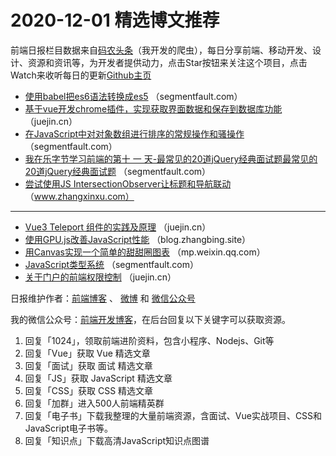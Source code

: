 # 2020-12-01 精选博文推荐

前端日报栏目数据来自[码农头条](https://toutiao.qdkfweb.cn/)（我开发的爬虫），每日分享前端、移动开发、设计、资源和资讯等，为开发者提供动力，点击Star按钮来关注这个项目，点击Watch来收听每日的更新[Github主页](https://github.com/kujian/frontendDaily)
* [使用babel把es6语法转换成es5](https://segmentfault.com/a/1190000038331178) （segmentfault.com）
* [基于vue开发chrome插件，实现获取界面数据和保存到数据库功能](https://juejin.cn/post/6900870069309177869) （juejin.cn）
* [在JavaScript中对对象数组进行排序的常规操作和骚操作](https://segmentfault.com/a/1190000038332312) （segmentfault.com）
* [我在乐字节学习前端的第十 一 天-最常见的20道jQuery经典面试题最常见的20道jQuery经典面试题](https://segmentfault.com/a/1190000038332831) （segmentfault.com）
* [尝试使用JS IntersectionObserver让标题和导航联动](https://www.zhangxinxu.com/wordpress/2020/12/js-intersectionobserver-nav/) （www.zhangxinxu.com）

***
* [Vue3 Teleport 组件的实践及原理](https://juejin.cn/post/6900957010808963079) （juejin.cn）
* [使用GPU.js改善JavaScript性能](https://blog.zhangbing.site/2020/11/30/improving-javascript-performance-with-gpu-js/) （blog.zhangbing.site）
* [用Canvas实现一个简单的甜甜圈图表](https://mp.weixin.qq.com/s?__biz=MzUxMDk2MTAyMA==&mid=2247486364&idx=1&sn=3ed0031fb06cea486d590be4e8dda4a5) （mp.weixin.qq.com）
* [JavaScript类型系统](https://segmentfault.com/a/1190000038333659) （segmentfault.com）
* [关于门户的前端权限控制](https://juejin.cn/post/6900872985876856839) （juejin.cn）

日报维护作者：[前端博客](https://qdkfweb.cn/) 、 [微博](http://weibo.com/kujian) 和 [微信公众号](https://open.weixin.qq.com/qr/code?username=caibaojian_com)

我的微信公众号：[前端开发博客](https://open.weixin.qq.com/qr/code?username=caibaojian_com)，在后台回复以下关键字可以获取资源。

1. 回复「1024」，领取前端进阶资料，包含小程序、Nodejs、Git等
2. 回复「Vue」获取 Vue 精选文章
3. 回复「面试」获取 面试 精选文章
4. 回复「JS」获取 JavaScript 精选文章
5. 回复「CSS」获取 CSS 精选文章
6. 回复「加群」进入500人前端精英群
7. 回复「电子书」下载我整理的大量前端资源，含面试、Vue实战项目、CSS和JavaScript电子书等。
8. 回复「知识点」下载高清JavaScript知识点图谱